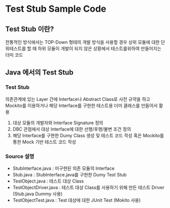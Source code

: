 # Test Stub Sample Code
## Test Stub 이란?

전통적인 방식에서는 TOP-Down 형태의 개발 방식을 사용할 경우
상위 모듈에 대한 단위테스트를 할 때 하위 모듈이 개발이 되지 않은 상황에서
테스트를위하여 만들어지는 더미 코드

## Java 에서의 Test Stub

### Test Stub  
의존관계에 있는 Layer 간에 Interface나 Abstract Class로 사전 규약을 하고 Mockito를 이용하거나 해당 Interface를 구현한 테스트용 더미 클래스를 만들어서 활용

1. 대상 모듈의 개발자와 Interface Signature 정의
2. DBC 관점에서 대상 Interface에 대한 선행/후행/불변 조건 정의 
3. 해당 Interface를 구현한 Dumy Class 생성 및 테스트 코드 작성 혹은 Mockito를 통한 Mock 기반 테스트 코드 작성

### Source 설명
* StubInterface.java : 미구현된 의존 모듈의 Interface
* Stub.java : StubInterface.java를 구현한 Dumy Test Stub
* TestObject.java : 테스트 대상 Class
* TestObjectDriver.java : 테스트 대상 Class를 사용하기 위해 만든 테스트 Driver (Stub.java Dummy 사용)
* TestObjectTest.java : Test 대상에 대한 JUnit Test (Mokito 사용)
